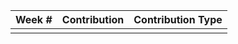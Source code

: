 | Week #  | Contribution        | Contribution Type  |
| ------- | ------------------- | ------------------ |
|  |  |  |

